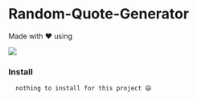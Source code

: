 # Random-Quote-Generator
Made with ❤️ using 

  <a href="https://skillicons.dev">
    <img src="https://skillicons.dev/icons?i=git,kubernetes,docker,c,vim" />
  </a>


### Install

```
  nothing to install for this project 😄
```
